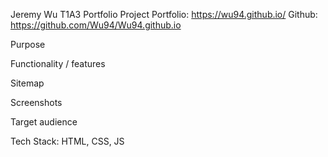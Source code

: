 Jeremy Wu T1A3 Portfolio Project
Portfolio: https://wu94.github.io/ 
Github: https://github.com/Wu94/Wu94.github.io

Purpose

Functionality / features

Sitemap

Screenshots

Target audience

Tech Stack: HTML, CSS, JS